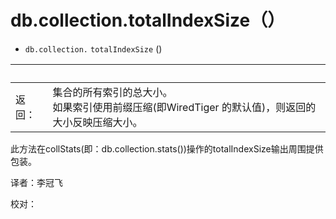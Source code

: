 # [ ](#)db.collection.totalIndexSize（）

[]()

* `db.collection.` `totalIndexSize` ()

| <br /> |                                                              |
| ------ | ------------------------------------------------------------ |
| 返回： | 集合的所有索引的总大小。<br/>如果索引使用前缀压缩(即WiredTiger 的默认值)，则返回的大小反映压缩大小。 |

此方法在collStats(即：db.collection.stats())操作的totalIndexSize输出周围提供包装。



译者：李冠飞

校对：